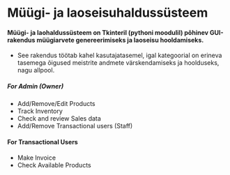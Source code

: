 # Müügi- ja laoseisuhaldussüsteem

#### Müügi- ja laohaldussüsteem on Tkinteril (pythoni moodulil) põhinev GUI-rakendus müügiarvete genereerimiseks ja laoseisu hooldamiseks.

*	See rakendus töötab kahel kasutajatasemel, igal kategoorial on erineva tasemega õigused meistrite andmete värskendamiseks ja hoolduseks, nagu allpool.

##### For Admin (Owner)
*	Add/Remove/Edit Products
*	Track Inventory
*	Check and review Sales data
*	Add/Remove Transactional users (Staff) 

#### For Transactional Users
*	Make Invoice
*	Check Available Products

